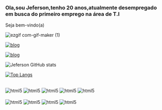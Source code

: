 ### Ola,sou Jeferson,tenho 20 anos,atualmente desempregado em busca do primeiro emprego na área de T.I
Seja bem-vindo(a)

![ezgif com-gif-maker (1)](https://user-images.githubusercontent.com/38568439/145659885-c7f3940f-312e-4fec-9ed1-9b734104ae74.gif)


[![blog](https://img.shields.io/badge/LinkedIn-0077B5?style=for-the-badge&logo=linkedin&logoColor=white)](https://www.linkedin.com/in/jeferson-fagundes)

[![blog](https://img.shields.io/badge/Gmail-D14836?style=for-the-badge&logo=gmail&logoColor=white)](jefersonflima1@gmail.com)

![Jeferson GitHub stats](https://github-readme-stats.vercel.app/api?username=JefersonFlima&show_icons=true&theme=tokyonight)

[![Top Langs](https://github-readme-stats.vercel.app/api/top-langs/?username=JefersonFlima)](https://github.com/anuraghazra/github-readme-stats)

<div style="display: inline_block"><br/>
  <img align="center" alt="html5" src="https://img.shields.io/badge/HTML5-E34F26?style=for-the-badge&logo=html5&logoColor=white"/>
  <img align="center" alt="html5" src="https://img.shields.io/badge/CSS3-1572B6?style=for-the-badge&logo=css3&logoColor=white"/>
  <img align="center" alt="html5" src="https://img.shields.io/badge/JavaScript-323330?style=for-the-badge&logo=javascript&logoColor=F7DF1E"/>
  <img align="center" alt="html5" src="https://img.shields.io/badge/React-20232A?style=for-the-badge&logo=react&logoColor=61DAFB"/>
  <img align="center" alt="html5" src="https://img.shields.io/badge/Bootstrap-563D7C?style=for-the-badge&logo=bootstrap&logoColor=white"/>
</div>

<div style="display: inline_block"><br/>
  <img align="center" alt="html5" src="https://img.shields.io/badge/PHP-777BB4?style=for-the-badge&logo=php&logoColor=white"/>
  <img align="center" alt="html5" src="https://img.shields.io/badge/Xampp-F37623?style=for-the-badge&logo=xampp&logoColor=white"/>
  <img align="center" alt="html5" src="https://img.shields.io/badge/mysql-%2300f.svg?style=for-the-badge&logo=mysql&logoColor=white"/>
  <img align="center" alt="html5" src="https://img.shields.io/badge/java-%23ED8B00.svg?style=for-the-badge&logo=java&logoColor=white"/>
</div>
<br>
